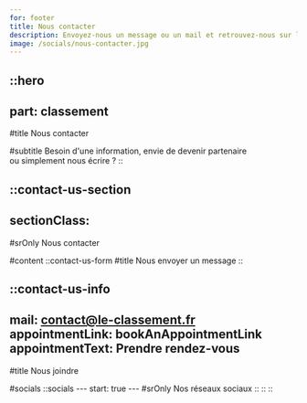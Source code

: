```yaml
---
for: footer
title: Nous contacter
description: Envoyez-nous un message ou un mail et retrouvez-nous sur les réseaux sociaux.
image: /socials/nous-contacter.jpg
---
```


::hero
---
part: classement
---
#title
Nous contacter

#subtitle
Besoin d'une information, envie de devenir partenaire<br /> ou simplement nous écrire ?
::

::contact-us-section
---
sectionClass:
---
#srOnly
Nous contacter

#content
  ::contact-us-form
  #title
  Nous envoyer un message
  ::

  ::contact-us-info
  ---
  mail: contact@le-classement.fr
  appointmentLink: bookAnAppointmentLink
  appointmentText: Prendre rendez-vous
  ---
  #title
  Nous joindre

  #socials
    ::socials
    ---
    start: true
    ---
    #srOnly
    Nos réseaux sociaux
    ::
  ::
::
